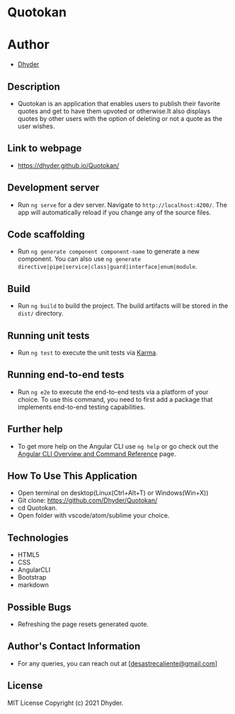# Quotokan

# **Author**
* [Dhyder](https://github.com/Dhyder)

## Description
* Quotokan is an application that enables users to publish their favorite quotes and get to have them upvoted or otherwise.It also displays quotes by other users with the option of deleting or not a quote as the user wishes.

## Link to webpage
* https://dhyder.github.io/Quotokan/

## Development server

* Run `ng serve` for a dev server. Navigate to `http://localhost:4200/`. The app will automatically reload if you change any of the source files.

## Code scaffolding

* Run `ng generate component component-name` to generate a new component. You can also use `ng generate directive|pipe|service|class|guard|interface|enum|module`.

## Build

* Run `ng build` to build the project. The build artifacts will be stored in the `dist/` directory.

## Running unit tests

* Run `ng test` to execute the unit tests via [Karma](https://karma-runner.github.io).

## Running end-to-end tests

* Run `ng e2e` to execute the end-to-end tests via a platform of your choice. To use this command, you need to first add a package that implements end-to-end testing capabilities.

## Further help

* To get more help on the Angular CLI use `ng help` or go check out the [Angular CLI Overview and Command Reference](https://angular.io/cli) page.

## How To Use This Application
* Open terminal on desktop(Linux(Ctrl+Alt+T) or Windows(Win+X))
*  Git clone: https://github.com/Dhyder/Quotokan/
* cd Quotokan.
* Open folder with vscode/atom/sublime your choice.

## Technologies
- HTML5
- CSS
- AngularCLI
- Bootstrap
- markdown

## Possible Bugs
* Refreshing the page resets generated quote.
## Author's Contact Information
* For any queries, you can reach out at [desastrecaliente@gmail.com]
## License
MIT License
Copyright (c) 2021 Dhyder.
